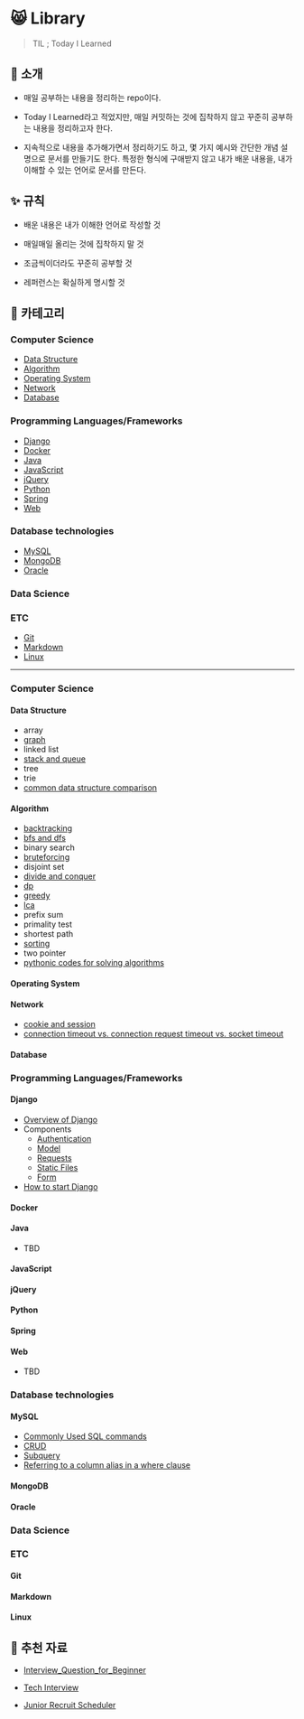 # :smile_cat: Library

>TIL ; Today I Learned

## 🙌 소개

- 매일 공부하는 내용을 정리하는 repo이다. 

- Today I Learned라고 적었지만, 매일 커밋하는 것에 집착하지 않고 꾸준히 공부하는 내용을 정리하고자 한다.
- 지속적으로 내용을 추가해가면서 정리하기도 하고, 몇 가지 예시와 간단한 개념 설명으로 문서를 만들기도 한다. 특정한 형식에 구애받지 않고 내가 배운 내용을, 내가 이해할 수 있는 언어로 문서를 만든다.

## ✨ 규칙

- 배운 내용은 내가 이해한 언어로 작성할 것

- 매일매일 올리는 것에 집착하지 말 것
- 조금씩이더라도 꾸준히 공부할 것
- 레퍼런스는 확실하게 명시할 것

## :memo: 카테고리

### Computer Science

- [Data Structure](#Data-Structure)
- [Algorithm](#Algorithm)
- [Operating System](#Operating-System)
- [Network](#Network)
- [Database](#Database)

### Programming Languages/Frameworks

- [Django](#Django)
- [Docker](#Docker)
- [Java](#Java)
- [JavaScript](#JavaScript)
- [jQuery](#jQuery)
- [Python](#Python)
- [Spring](#Spring)
- [Web](#Web)

### Database technologies

- [MySQL](#MySQL)
- [MongoDB](#MongoDB)
- [Oracle](#Oracle)

### Data Science

### ETC

- [Git](#Git)
- [Markdown](#Markdown)
- [Linux](#Linux)

------

### Computer Science

#### Data Structure

- array
- [graph](data-structure/graph.md)
- linked list
- [stack and queue](data-structure/stack-and-queue.md)
- tree
- trie
- [common data structure comparison](data-structure/common-data-structure-comparison.md)

#### Algorithm

- [backtracking](algorithm/backtracking.md)
- [bfs and dfs](algorithm/dfs-and-bfs.md)
- binary search
- [bruteforcing](algorithm/bruteforcing.md)
- disjoint set
- [divide and conquer](algorithm/divide-and-conquer.md)
- [dp](algorithm/dp.md)
- [greedy](algorithm/greedy.md)
- [lca](algorithm/lca.md)
- prefix sum
- primality test
- shortest path
- [sorting](algorithm/sorting.md)
- two pointer
- [pythonic codes for solving algorithms](algorithm/pythonic-codes-for-solving-algorithms.md)

#### Operating System

#### Network

- [cookie and session](network/cookie-and-session.md)
- [connection timeout vs. connection request timeout vs. socket timeout](network/connection-timeout-vs-connection-request-timeout-vs-socket-timeout.md)

#### Database

### Programming Languages/Frameworks

#### Django

- [Overview of Django](django/overview-of-django.md)
- Components
  - [Authentication](django/components-authentication.md)
  - [Model](django/components-model.md)
  - [Requests](django/components-requests.md)
  - [Static Files](django/components-static-files.md)
  - [Form](django/components-form.md)
- [How to start Django](django/how-to-start-django.md)

#### Docker

#### Java

- TBD

#### JavaScript

#### jQuery

#### Python

#### Spring

#### Web

- TBD

### Database technologies

#### MySQL

- [Commonly Used SQL commands](mysql/commonly-used-sql-commands.md)
- [CRUD](mysql/crud.md)
- [Subquery](mysql/subquery.md)
- [Referring to a column alias in a where clause](mysql/referring-to-a-column-alias-in-a-where-clause.md)

#### MongoDB

#### Oracle

### Data Science

### ETC

#### Git

#### Markdown

#### Linux

## 📰 추천 자료

- [Interview_Question_for_Beginner](https://github.com/JaeYeopHan/Interview_Question_for_Beginner)

- [Tech Interview](https://github.com/WeareSoft/tech-interview)
- [Junior Recruit Scheduler](https://github.com/jojoldu/junior-recruit-scheduler)
